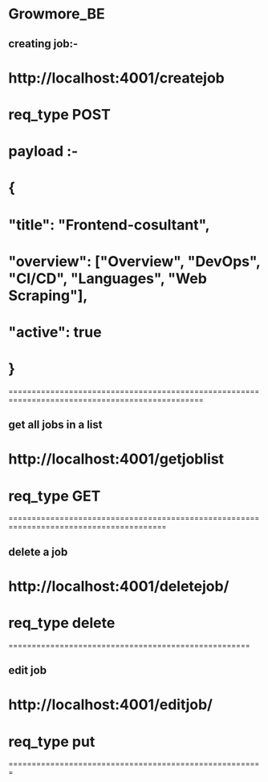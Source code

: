 # Growmore_BE

## creating job:-

# http://localhost:4001/createjob

# req_type POST

# payload :-

# {

# "title": "Frontend-cosultant",

# "overview": ["Overview", "DevOps", "CI/CD", "Languages", "Web Scraping"],

# "active": true

# }

================================================================================================

## get all jobs in a list

# http://localhost:4001/getjoblist

# req_type GET

========================================================================================

## delete a job

# http://localhost:4001/deletejob/<Id>

# req_type delete

====================================================

## edit job

# http://localhost:4001/editjob/<id>

# req_type put

=======================================================
